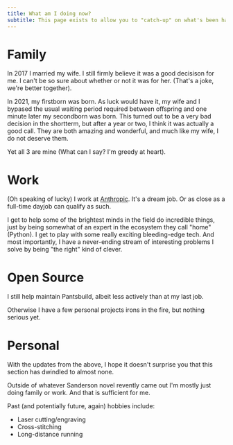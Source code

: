 ```yaml
---
title: What am I doing now?
subtitle: This page exists to allow you to "catch-up" on what's been happening since we last met/chatted/whatever.
---
```


# Family

In 2017 I married my wife. I still firmly believe it was a good decisison for me. I can't be so sure about whether or not it was for her. (That's a joke, we're better together).

In 2021, my firstborn was born. As luck would have it, my wife and I bypased the usual waiting period required between offspring and one minute later my secondborn was born.
This turned out to be a very bad decision in the shortterm, but after a year or two, I think it was actually a good call.
They are both amazing and wonderful, and much like my wife, I do not deserve them.

Yet all 3 are mine (What can I say? I'm greedy at heart).

# Work

(Oh speaking of lucky) I work at [Anthropic](https://www.anthropic.com/). It's a dream job. Or as close as a full-time dayjob can qualify as such.

I get to help some of the brightest minds in the field do incredible things, just by being somewhat of an expert in the ecosystem they call "home" (Python).
I get to play with some really exciting bleeding-edge tech. And most importantly, I have a never-ending stream of interesting problems I solve by being "the right" kind of clever.

# Open Source

I still help maintain Pantsbuild, albeit less actively than at my last job.

Otherwise I have a few personal projects irons in the fire, but nothing serious yet.

# Personal

With the updates from the above, I hope it doesn't surprise you that this section has dwindled to almost none.

Outside of whatever Sanderson novel revently came out I'm mostly just doing family or work. And that is sufficient for me.

Past (and potentially future, again) hobbies include:

- Laser cutting/engraving
- Cross-stitching
- Long-distance running
